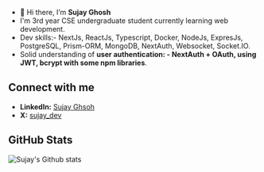 - 👋 Hi there, I’m **Sujay Ghosh**
-    I'm  3rd year CSE undergraduate student currently learning web development.
-   Dev skills:- NextJs, ReactJs, Typescript, Docker, NodeJs, ExpresJs, PostgreSQL, Prism-ORM, MongoDB, NextAuth, Websocket, Socket.IO.
-   Solid understanding of **user authentication: - NextAuth + OAuth, using JWT, bcrypt with some npm libraries**.
  
## Connect with me
- **LinkedIn:** [Sujay Ghsoh](https://www.linkedin.com/in/sujay-ghosh-1b18a2266/)
- **X:** [sujay_dev](https://x.com/sujay_dev_)
 
##  GitHub Stats
![Sujay's Github stats](https://github-readme-stats.vercel.app/api?username=sujaycontributer&show_icons=true&theme=radical)
